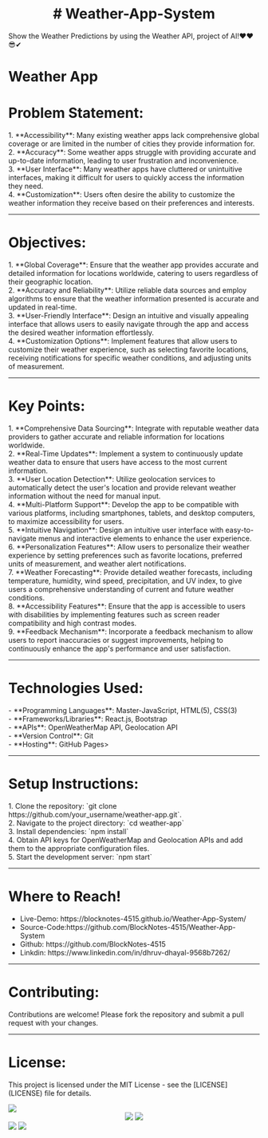 <center><h1># Weather-App-System</h1></center>
Show the Weather Predictions by using the Weather API, project of AI!❤❤😎✔
<br>
<h1>Weather App</h1>

<h1>Problem Statement:</h1>
<p>
1. **Accessibility**: Many existing weather apps lack comprehensive global coverage or are limited in the number of cities they provide information for.<br>
2. **Accuracy**: Some weather apps struggle with providing accurate and up-to-date information, leading to user frustration and inconvenience.<br>
3. **User Interface**: Many weather apps have cluttered or unintuitive interfaces, making it difficult for users to quickly access the information they need.<br>
4. **Customization**: Users often desire the ability to customize the weather information they receive based on their preferences and interests.<br>
</p>
<hr>

<h1>Objectives:</h1>
<p>
1. **Global Coverage**: Ensure that the weather app provides accurate and detailed information for locations worldwide, catering to users regardless of their geographic location.<br>
2. **Accuracy and Reliability**: Utilize reliable data sources and employ algorithms to ensure that the weather information presented is accurate and updated in real-time.<br>
3. **User-Friendly Interface**: Design an intuitive and visually appealing interface that allows users to easily navigate through the app and access the desired weather information effortlessly.<br>
4. **Customization Options**: Implement features that allow users to customize their weather experience, such as selecting favorite locations, receiving notifications for specific weather conditions, and adjusting units of measurement.<br>
</p>
<hr>

<h1>Key Points:</h1>
<p>
1. **Comprehensive Data Sourcing**: Integrate with reputable weather data providers to gather accurate and reliable information for locations worldwide.<br>
2. **Real-Time Updates**: Implement a system to continuously update weather data to ensure that users have access to the most current information.<br>
3. **User Location Detection**: Utilize geolocation services to automatically detect the user's location and provide relevant weather information without the need for manual input.<br>
4. **Multi-Platform Support**: Develop the app to be compatible with various platforms, including smartphones, tablets, and desktop computers, to maximize accessibility for users.<br>
5. **Intuitive Navigation**: Design an intuitive user interface with easy-to-navigate menus and interactive elements to enhance the user experience.<br>
6. **Personalization Features**: Allow users to personalize their weather experience by setting preferences such as favorite locations, preferred units of measurement, and weather alert notifications.<br>
7. **Weather Forecasting**: Provide detailed weather forecasts, including temperature, humidity, wind speed, precipitation, and UV index, to give users a comprehensive understanding of current and future weather conditions.<br>
8. **Accessibility Features**: Ensure that the app is accessible to users with disabilities by implementing features such as screen reader compatibility and high contrast modes.<br>
9. **Feedback Mechanism**: Incorporate a feedback mechanism to allow users to report inaccuracies or suggest improvements, helping to continuously enhance the app's performance and user satisfaction.<br>
</p>
<hr>

<h1>Technologies Used:</h1>
<p>
- **Programming Languages**: Master-JavaScript, HTML(5), CSS(3)<br>
- **Frameworks/Libraries**: React.js, Bootstrap<br>
- **APIs**: OpenWeatherMap API, Geolocation API<br>
- **Version Control**: Git<br>
- **Hosting**: GitHub Pages><br>
</p>
<hr>

<h1>Setup Instructions:</h1>
<p>
1. Clone the repository: `git clone https://github.com/your_username/weather-app.git`.<br>
2. Navigate to the project directory: `cd weather-app`<br>
3. Install dependencies: `npm install`<br>
4. Obtain API keys for OpenWeatherMap and Geolocation APIs and add them to the appropriate configuration files.<br>
5. Start the development server: `npm start`<br>
</p>
<hr>

<h1>Where to Reach!</h1>
<ul>
  <li>Live-Demo: https://blocknotes-4515.github.io/Weather-App-System/</li>
  <li>Source-Code:https://github.com/BlockNotes-4515/Weather-App-System</li>
  <li>Github: https://github.com/BlockNotes-4515</li>
  <li>Linkdin: https://www.linkedin.com/in/dhruv-dhayal-9568b7262/</li>
</ul>
<hr>

<h1>Contributing:</h1>
<p>
Contributions are welcome! Please fork the repository and submit a pull request with your changes.<br>
</p>
<hr>

<h1>License:</h1>
<p>This project is licensed under the MIT License - see the [LICENSE](LICENSE) file for details.</p>

<img src="https://raw.githubusercontent.com/trinib/trinib/a5f17399d881c5651a89bfe4a621014b08346cf0/images/marquee2.svg">
<div style="text-align:center">
    <img src="https://camo.githubusercontent.com/42e1b5782fffe784476d846af83c9d4bf17a324d657834084028ff12b0ea2b69/68747470733a2f2f6769746875622d726561646d652d6461696c792d71756f7465732d7472696e69622e76657263656c2e6170702f6170693f7468656d653d6d65726b6f2663617465676f72793d70726f6772616d6d696e6726626f726465723d7472756526626f726465725f636f6c6f723d62646632353926626f726465725f77696474683d3326626f726465725f7261646975733d343026666f6e743d6e65775f726f636b6572">
    <img src="https://camo.githubusercontent.com/63b38e7e49d04296e1e37605b328b9c81d00efa010f39c8d2e191062d6797198/68747470733a2f2f71756f7465732d6769746875622d726561646d652e76657263656c2e6170702f6170693f7468656d653d6d65726b6f26626f726465723d74727565">
</div>
<img src="https://raw.githubusercontent.com/trinib/trinib/a5f17399d881c5651a89bfe4a621014b08346cf0/images/marquee.svg">
<img src="https://raw.githubusercontent.com/trinib/trinib/82213791fa9ff58d3ca768ddd6de2489ec23ffca/images/footer.svg">
